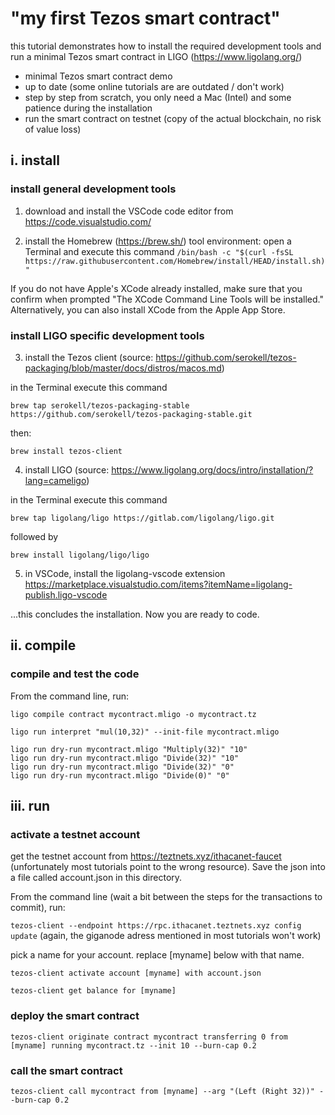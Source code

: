 # "my first Tezos smart contract"

this tutorial demonstrates how to install the required development tools and run a minimal Tezos smart contract in LIGO (https://www.ligolang.org/)

- minimal Tezos smart contract demo 
- up to date (some online tutorials are are outdated / don't work)
- step by step from scratch, you only need a Mac (Intel) and some patience during the installation 
- run the smart contract on testnet (copy of the actual blockchain, no risk of value loss)

## i. install

### install general development tools 

1. download and install the VSCode code editor from https://code.visualstudio.com/

2. install the Homebrew (https://brew.sh/) tool environment: open a Terminal and execute this command 
`/bin/bash -c "$(curl -fsSL https://raw.githubusercontent.com/Homebrew/install/HEAD/install.sh)"`

If you do not have Apple's XCode already installed, make sure that you confirm when prompted "The XCode Command Line Tools will be installed." Alternatively, you can also install XCode from the Apple App Store.

### install LIGO specific development tools 

3. install the Tezos client (source: https://github.com/serokell/tezos-packaging/blob/master/docs/distros/macos.md)

in the Terminal execute this command 

`brew tap serokell/tezos-packaging-stable https://github.com/serokell/tezos-packaging-stable.git`

then:

`brew install tezos-client`

4. install LIGO (source: https://www.ligolang.org/docs/intro/installation/?lang=cameligo)

in the Terminal execute this command 

`brew tap ligolang/ligo https://gitlab.com/ligolang/ligo.git`

followed by

`brew install ligolang/ligo/ligo`

5. in VSCode, install the ligolang-vscode extension https://marketplace.visualstudio.com/items?itemName=ligolang-publish.ligo-vscode 

...this concludes the installation. Now you are ready to code.

## ii. compile 

### compile and test the code 
From the command line, run: 

`ligo compile contract mycontract.mligo -o mycontract.tz`

`ligo run interpret "mul(10,32)" --init-file mycontract.mligo`

`ligo run dry-run mycontract.mligo "Multiply(32)" "10"`    
`ligo run dry-run mycontract.mligo "Divide(32)" "10"`    
`ligo run dry-run mycontract.mligo "Divide(32)" "0"`    
`ligo run dry-run mycontract.mligo "Divide(0)" "0"`    

## iii. run 

### activate a testnet account 
get the testnet account from https://teztnets.xyz/ithacanet-faucet (unfortunately most tutorials point to the wrong resource). Save the json into a file called account.json in this directory. 

From the command line (wait a bit between the steps for the transactions to commit), run: 

`tezos-client --endpoint https://rpc.ithacanet.teztnets.xyz config update` (again, the giganode adress mentioned in most tutorials won't work)

pick a name for your account. replace [myname] below with that name.

`tezos-client activate account [myname] with account.json`

`tezos-client get balance for [myname]`

### deploy the smart contract
`tezos-client originate contract mycontract transferring 0 from [myname] running mycontract.tz --init 10 --burn-cap 0.2`

### call the smart contract
`tezos-client call mycontract from [myname] --arg "(Left (Right 32))" --burn-cap 0.2`  


